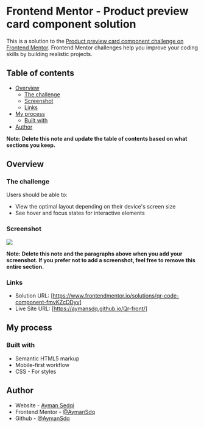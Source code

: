 # Frontend Mentor - Product preview card component solution

This is a solution to the [Product preview card component challenge on Frontend Mentor](https://www.frontendmentor.io/challenges/product-preview-card-component-GO7UmttRfa). Frontend Mentor challenges help you improve your coding skills by building realistic projects. 

## Table of contents

- [Overview](#overview)
  - [The challenge](#the-challenge)
  - [Screenshot](#screenshot)
  - [Links](#links)
- [My process](#my-process)
  - [Built with](#built-with)
- [Author](#author)

**Note: Delete this note and update the table of contents based on what sections you keep.**

## Overview

### The challenge

Users should be able to:

- View the optimal layout depending on their device's screen size
- See hover and focus states for interactive elements

### Screenshot

![](/screenshot.jpg)


**Note: Delete this note and the paragraphs above when you add your screenshot. If you prefer not to add a screenshot, feel free to remove this entire section.**

### Links

- Solution URL: [https://www.frontendmentor.io/solutions/qr-code-component-fmvKZcDDyv]
- Live Site URL: [https://aymansdq.github.io/Qr-front/]

## My process

### Built with

- Semantic HTML5 markup
- Mobile-first workflow
- CSS - For styles


## Author

- Website - [Ayman Sedqi](https://www.your-site.com)
- Frontend Mentor - [@AymanSdq](https://www.frontendmentor.io/profile/AymanSdq)
- Github - [@AymanSdq](https://github.com/AymanSdq)


